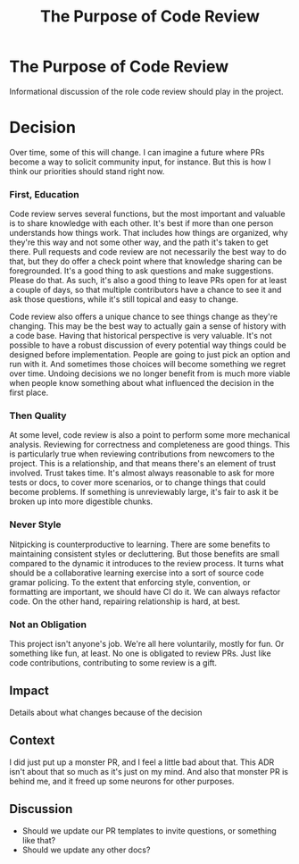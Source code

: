 ﻿---
title: The Purpose of Code Review
code: adr-6
order: 6
statusHistory:
- status: decided
  date: 2023-12-27
---

# The Purpose of Code Review

Informational discussion of the role code review should play in the project.

# Decision

Over time, some of this will change. I can imagine a future where PRs become a way to solicit community input, for instance. But this is how I think our priorities should stand right now.

### First, Education

Code review serves several functions, but the most important and valuable is to share knowledge with each other. It's best if more than one person understands how things work. That includes how things are organized, why they're this way and not some other way, and the path it's taken to get there. Pull requests and code review are not necessarily the best way to do that, but they do offer a check point where that knowledge sharing can be foregrounded. It's a good thing to ask questions and make suggestions. Please do that. As such, it's also a good thing to leave PRs open for at least a couple of days, so that multiple contributors have a chance to see it and ask those questions, while it's still topical and easy to change.

Code review also offers a unique chance to see things change as they're changing. This may be the best way to actually gain a sense of history with a code base. Having that historical perspective is very valuable. It's not possible to have a robust discussion of every potential way things could be designed before implementation. People are going to just pick an option and run with it. And sometimes those choices will become something we regret over time. Undoing decisions we no longer benefit from is much more viable when people know something about what influenced the decision in the first place.

### Then Quality

At some level, code review is also a point to perform some more mechanical analysis. Reviewing for correctness and completeness are good things. This is particularly true when reviewing contributions from newcomers to the project. This is a relationship, and that means there's an element of trust involved. Trust takes time. It's almost always reasonable to ask for more tests or docs, to cover more scenarios, or to change things that could become problems. If something is unreviewably large, it's fair to ask it be broken up into more digestible chunks.

### Never Style

Nitpicking is counterproductive to learning. There are some benefits to maintaining consistent styles or decluttering. But those benefits are small compared to the dynamic it introduces to the review process. It turns what should be a collaborative learning exercise into a sort of source code gramar policing. To the extent that enforcing style, convention, or formatting are important, we should have CI do it. We can always refactor code. On the other hand, repairing relationship is hard, at best.

### Not an Obligation

This project isn't anyone's job. We're all here voluntarily, mostly for fun. Or something like fun, at least. No one is obligated to review PRs. Just like code contributions, contributing to some review is a gift.

## Impact

Details about what changes because of the decision

## Context

I did just put up a monster PR, and I feel a little bad about that. This ADR isn't about that so much as it's just on my mind. And also that monster PR is behind me, and it freed up some neurons for other purposes.

## Discussion

- Should we update our PR templates to invite questions, or something like that?
- Should we update any other docs?

